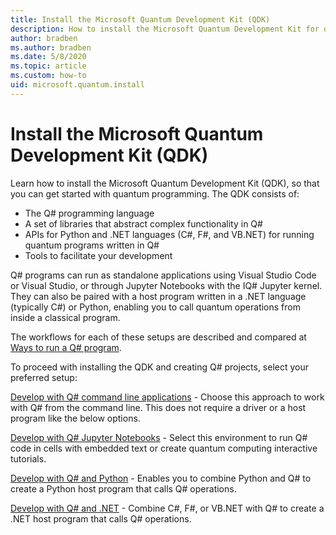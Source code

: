 ```yaml
---
title: Install the Microsoft Quantum Development Kit (QDK)
description: How to install the Microsoft Quantum Development Kit for different environments.
author: bradben
ms.author: bradben
ms.date: 5/8/2020
ms.topic: article
ms.custom: how-to
uid: microsoft.quantum.install
---
```


# Install the Microsoft Quantum Development Kit (QDK)

Learn how to install the Microsoft Quantum Development Kit (QDK), so that you can get started with quantum programming. The QDK consists of:

- The Q# programming language
- A set of libraries that abstract complex functionality in Q#
- APIs for Python and .NET languages (C#, F#, and VB.NET) for running quantum programs written in Q#
- Tools to facilitate your development

Q# programs can run as standalone applications using Visual Studio Code or Visual Studio, or through Jupyter Notebooks with the IQ# Jupyter kernel.
They can also be paired with a host program written in a .NET language (typically C#) or Python, enabling you to call quantum operations from inside a classical program.

The workflows for each of these setups are described and compared at [Ways to run a Q# program](xref:microsoft.quantum.guide.host-programs).

To proceed with installing the QDK and creating Q# projects, select your preferred setup:

[Develop with Q# command line applications](xref:microsoft.quantum.install.standalone) - Choose this approach to work with Q# from the command line. This does not require a driver or a host program like the below options.

[Develop with Q# Jupyter Notebooks](xref:microsoft.quantum.install.jupyter) - Select this environment to run Q# code in cells with embedded text or create quantum computing interactive tutorials. 

[Develop with Q# and Python](xref:microsoft.quantum.install.python) - Enables you to combine Python and Q# to create a Python host program that calls Q# operations.

[Develop with Q# and .NET](xref:microsoft.quantum.install.cs) - Combine C#, F#, or VB.NET with Q# to create a .NET host program that calls Q# operations.

